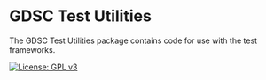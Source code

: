 GDSC Test Utilities
===================

The GDSC Test Utilities package contains code for use with the test frameworks.

[![License: GPL v3](https://img.shields.io/badge/License-GPL%20v3-blue.svg)](https://www.gnu.org/licenses/gpl-3.0)

